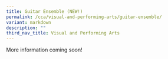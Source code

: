 ```yaml
---
title: Guitar Ensemble (NEW!)
permalink: /cca/visual-and-performing-arts/guitar-ensemble/
variant: markdown
description: ""
third_nav_title: Visual and Performing Arts
---
```

More information coming soon!